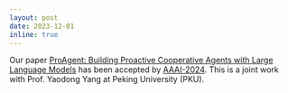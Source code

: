```yaml
---
layout: post
date: 2023-12-01
inline: true
---
```


Our paper <a href="https://ojs.aaai.org/index.php/AAAI/article/view/29710">ProAgent: Building Proactive Cooperative Agents with Large Language Models</a> has been accepted by <a href="https://aaai.org/aaai-conference/">AAAI-2024</a>. This is a joint work with Prof. Yaodong Yang at Peking University (PKU). 